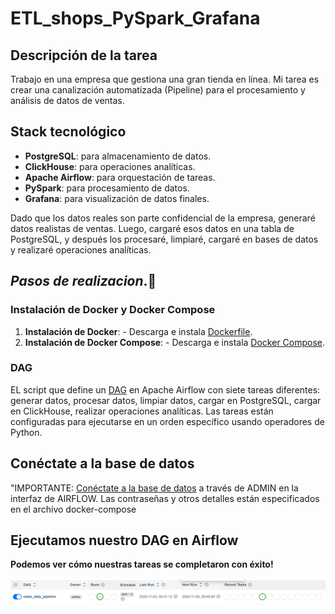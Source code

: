 # ETL_shops_PySpark_Grafana

## Descripción de la tarea
Trabajo en una empresa que gestiona una gran tienda en línea.
Mi tarea es crear una canalización automatizada (Pipeline) para el procesamiento 
y análisis de datos de ventas.

## Stack tecnológico
- **PostgreSQL**: para almacenamiento de datos.
- **ClickHouse**: para operaciones analíticas.
- **Apache Airflow**: para orquestación de tareas.
- **PySpark**: para procesamiento de datos.
- **Grafana**: para visualización de datos finales.

Dado que los datos reales son parte confidencial de la empresa, 
generaré datos realistas de ventas. Luego, cargaré esos datos en una tabla de PostgreSQL, 
y después los procesaré, limpiaré, cargaré en bases de datos y realizaré operaciones analíticas.

## *Pasos de realizacion*.🚀

### Instalación de Docker y Docker Compose

1. **Instalación de Docker**: - Descarga e instala  [Dockerfile](https://github.com/elena210910/ETL_shops_PySpark_Grafana/blob/main/Docker/Dockerfile).
2. **Instalación de Docker Compose**: - Descarga e instala [Docker Compose](https://github.com/elena210910/ETL_shops_PySpark_Grafana/blob/main/Docker/docker-compose).



### DAG

EL script que define un [DAG](https://github.com/elena210910/ETL_shops_PySpark_Grafana/blob/main/Dag) en Apache Airflow con siete tareas diferentes: 
generar datos, procesar datos, limpiar datos, cargar en PostgreSQL, cargar en ClickHouse,
realizar operaciones analíticas. Las tareas están 
configuradas para ejecutarse en un orden específico usando operadores de Python.

## Conéctate a la base de datos

"IMPORTANTE: [Conéctate a la base de datos](https://github.com/elena210910/ETL_shops_PySpark_Grafana/blob/main/admin.PNG) a través de ADMIN en la interfaz de AIRFLOW.
Las contraseñas y otros detalles están especificados en el archivo docker-compose

## Ejecutamos nuestro DAG en Airflow


**Podemos ver cómo nuestras tareas se completaron con éxito!**



![](https://github.com/elena210910/ETL_shops_PySpark_Grafana/blob/main/dag_succes.PNG)

